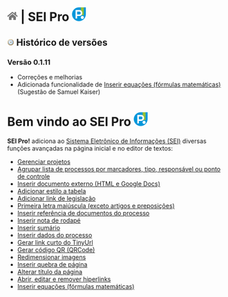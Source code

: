 # [![Home](../img/home.png)](../) |  SEI Pro ![Icone](../img/icon-32.png)

## ![SEI Pro Inserir Equações](../img/icon-historico.png) Histórico de versões

### Versão 0.1.11

- Correções e melhorias
- Adicionada funcionalidade de [Inserir equações (fórmulas matemáticas)](./pages/EQUACOES.md) (Sugestão de Samuel Kaiser)

# Bem vindo ao SEI Pro ![SEI Pro](/img/icon-32.png)

**SEI Pro!** adiciona ao [Sistema Eletrônico de Informações (SEI)](https://softwarepublico.gov.br/social/sei) diversas funções avançadas na página inicial e no editor de textos:

- [Gerenciar projetos](./pages/PROJETOS.md)
- [Agrupar lista de processos por marcadores, tipo, responsável ou ponto de controle](./pages/AGRUPAR.md)
- [Inserir documento externo (HTML e Google Docs)](./pages/INSERIRDOC.md)
- [Adicionar estilo a tabela](./pages/ESTILOTABELA.md)
- [Adicionar link de legislação](./pages/LINKLEGIS.md)
- [Primeira letra maiúscula (exceto artigos e preposições)](./pages/LETRAMAIUSC.md)
- [Inserir referência de documentos do processo](./pages/REFDOCUMENTOS.md)
- [Inserir nota de rodapé](./pages/NOTARODAPE.md)
- [Inserir sumário](./pages/SUMARIO.md)
- [Inserir dados do processo](./pages/DADOSPROCESSO.md)
- [Gerar link curto do TinyUrl](./pages/LINKCURTO.md)
- [Gerar código QR (QRCode)](./pages/QRCODE.md)
- [Redimensionar imagens](./pages/REDIMENSIONAIMG.md)
- [Inserir quebra de página](./pages/QUEBRAPAGINA.md)
- [Alterar título da página](./pages/TITULOPAGINA.md)
- [Abrir, editar e remover hiperlinks](./pages/ABRIRLINKS.md)
- [Inserir equações (fórmulas matemáticas)](./pages/EQUACOES.md)

